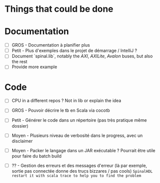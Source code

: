 Things that could be done
========================

# Documentation
- [ ] GROS - Documentation à planifier plus
- [ ] Petit - Plus d'exemples dans le projet de démarrage / IntelliJ ?
- [ ] Document ´spinal.lib´, notably the *AXI*, *AXILite*, *Avalon* buses, but also the rest
- [ ] Provide more example

# Code
- [ ] CPU in a different repos ? Not in lib or explain the idea
- [ ] GROS - Pouvoir décrire le tb en Scala via cocotb
- [ ] Petit - Générer le code dans un répertoire (pas très pratique même dossier)
- [ ] Moyen - Plusieurs niveau de verbosité dans le progress, avec un disclaimer
- [ ] Moyen - Packer le langage dans un JAR exécutable ? Pourrait être utile pour faire du batch build
- [ ] ?? - Gestion des erreurs et des messages d'erreur (là par exemple, sortie pas connectée donne des trucs bizzares / pas cools)
 	`SpinalHDL restart it with scala trace to help you to find the problem`
 

